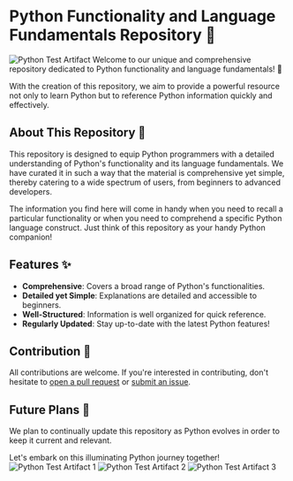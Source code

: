# Python Functionality and Language Fundamentals Repository :snake:

![Python Test Artifact](https://upload.wikimedia.org/wikipedia/commons/0/0a/Python.svg)
Welcome to our unique and comprehensive repository dedicated to Python functionality and language fundamentals! :tada:

With the creation of this repository, we aim to provide a powerful resource not only to learn Python but to reference Python information quickly and effectively.

## About This Repository :open_book:

This repository is designed to equip Python programmers with a detailed understanding of Python's functionality and its language fundamentals. We have curated it in such a way that the material is comprehensive yet simple, thereby catering to a wide spectrum of users, from beginners to advanced developers. 

The information you find here will come in handy when you need to recall a particular functionality or when you need to comprehend a specific Python language construct. Just think of this repository as your handy Python companion!

## Features :sparkles:

- **Comprehensive**: Covers a broad range of Python's functionalities.
- **Detailed yet Simple**: Explanations are detailed and accessible to beginners.
- **Well-Structured**: Information is well organized for quick reference.
- **Regularly Updated**: Stay up-to-date with the latest Python features!

## Contribution :handshake:

All contributions are welcome. If you're interested in contributing, don't hesitate to [open a pull request](/pulls) or [submit an issue](/issues). 

## Future Plans :rocket:

We plan to continually update this repository as Python evolves in order to keep it current and relevant. 

Let's embark on this illuminating Python journey together!
![Python Test Artifact 1](https://cusy.io/de/assets/images/python-cheat-sheet.jpg/image_view_fullscreen)
![Python Test Artifact 2](https://images.datacamp.com/image/upload/v1673614099/Python_Cheat_Sheet_for_Beginners_f939d6b1bb.png)
![Python Test Artifact 3](https://i.pinimg.com/564x/83/d5/8e/83d58e33673cb33113fbac425480ef9f.jpg)
